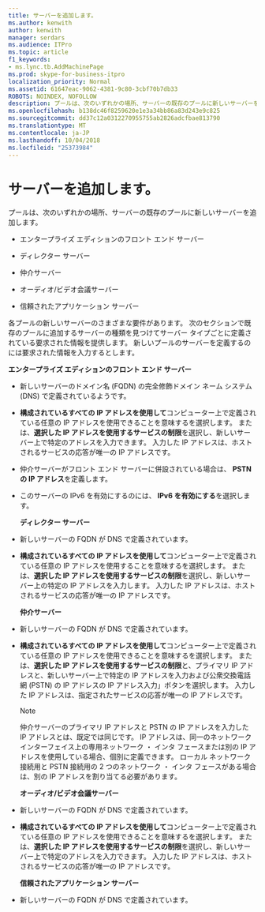 ```yaml
---
title: サーバーを追加します。
ms.author: kenwith
author: kenwith
manager: serdars
ms.audience: ITPro
ms.topic: article
f1_keywords:
- ms.lync.tb.AddMachinePage
ms.prod: skype-for-business-itpro
localization_priority: Normal
ms.assetid: 61647eac-9062-4381-9c80-3cbf70b7db33
ROBOTS: NOINDEX, NOFOLLOW
description: プールは、次のいずれかの場所、サーバーの既存のプールに新しいサーバーを追加します。
ms.openlocfilehash: b138dc46f8259620e1e3a34bb86a83d243e9c825
ms.sourcegitcommit: dd37c12a0312270955755ab2826adcfbae813790
ms.translationtype: MT
ms.contentlocale: ja-JP
ms.lasthandoff: 10/04/2018
ms.locfileid: "25373984"
---
```

# <a name="add-server"></a>サーバーを追加します。
 
プールは、次のいずれかの場所、サーバーの既存のプールに新しいサーバーを追加します。
  
- エンタープライズ エディションのフロント エンド サーバー
    
- ディレクター サーバー
    
- 仲介サーバー
    
- オーディオ/ビデオ会議サーバー
    
- 信頼されたアプリケーション サーバー
    
各プールの新しいサーバーのさまざまな要件があります。 次のセクションで既存のプールに追加するサーバーの種類を見つけてサーバー タイプごとに定義されている要求された情報を提供します。 新しいプールのサーバーを定義するのには要求された情報を入力するとします。
  
 **エンタープライズ エディションのフロント エンド サーバー**
  
- 新しいサーバーのドメイン名 (FQDN) の完全修飾ドメイン ネーム システム (DNS) で定義されているようです。
    
- **構成されているすべての IP アドレスを使用して**コンピューター上で定義されている任意の IP アドレスを使用できることを意味するを選択します。 または、**選択した IP アドレスを使用するサービスの制限**を選択し、新しいサーバー上で特定のアドレスを入力できます。 入力した IP アドレスは、ホストされるサービスの応答が唯一の IP アドレスです。
    
- 仲介サーバーがフロント エンド サーバーに併設されている場合は、 **PSTN の IP アドレス**を定義します。
    
- このサーバーの IPv6 を有効にするのには、 **IPv6 を有効にする**を選択します。
    
  **ディレクター サーバー**
  
- 新しいサーバーの FQDN が DNS で定義されています。
    
- **構成されているすべての IP アドレスを使用して**コンピューター上で定義されている任意の IP アドレスを使用することを意味するを選択します。 または、**選択した IP アドレスを使用するサービスの制限**を選択し、新しいサーバー上の特定の IP アドレスを入力します。 入力した IP アドレスは、ホストされるサービスの応答が唯一の IP アドレスです。
    
  **仲介サーバー**
  
- 新しいサーバーの FQDN が DNS で定義されています。
    
- **構成されているすべての IP アドレスを使用して**コンピューター上で定義されている任意の IP アドレスを使用できることを意味するを選択します。 または、**選択した IP アドレスを使用するサービスの制限**と、プライマリ IP アドレスと、新しいサーバー上で特定の IP アドレスを入力および公衆交換電話網 (PSTN) の IP アドレスの IP アドレス入力」ボタンを選択します。 入力した IP アドレスは、指定されたサービスの応答が唯一の IP アドレスです。
    
    > [!NOTE]
    > 仲介サーバーのプライマリ IP アドレスと PSTN の IP アドレスを入力した IP アドレスとは、既定では同じです。 IP アドレスは、同一のネットワーク インターフェイス上の専用ネットワーク ・ インタ フェースまたは別の IP アドレスを使用している場合、個別に定義できます。 ローカル ネットワーク接続用と PSTN 接続用の 2 つのネットワーク ・ インタ フェースがある場合は、別の IP アドレスを割り当てる必要があります。 
  
  **オーディオ/ビデオ会議サーバー**
  
- 新しいサーバーの FQDN が DNS で定義されています。
    
- **構成されているすべての IP アドレスを使用して**コンピューター上で定義されている任意の IP アドレスを使用できることを意味するを選択します。 または、**選択した IP アドレスを使用するサービスの制限**を選択し、新しいサーバー上で特定のアドレスを入力できます。 入力した IP アドレスは、ホストされるサービスの応答が唯一の IP アドレスです。
    
  **信頼されたアプリケーション サーバー**
  
- 新しいサーバーの FQDN が DNS で定義されています。
    


